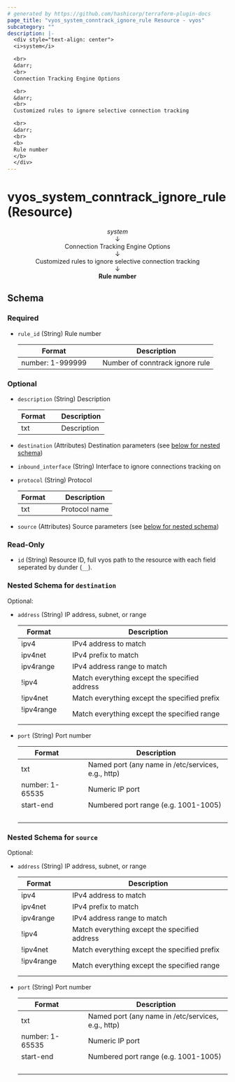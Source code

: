 ```yaml
---
# generated by https://github.com/hashicorp/terraform-plugin-docs
page_title: "vyos_system_conntrack_ignore_rule Resource - vyos"
subcategory: ""
description: |-
  <div style="text-align: center">
  <i>system</i>

  <br>
  &darr;
  <br>
  Connection Tracking Engine Options

  <br>
  &darr;
  <br>
  Customized rules to ignore selective connection tracking

  <br>
  &darr;
  <br>
  <b>
  Rule number
  </b>
  </div>
---
```


# vyos_system_conntrack_ignore_rule (Resource)

<div style="text-align: center">
<i>system</i>

<br>
&darr;
<br>
Connection Tracking Engine Options

<br>
&darr;
<br>
Customized rules to ignore selective connection tracking

<br>
&darr;
<br>
<b>
Rule number
</b>
</div>



<!-- schema generated by tfplugindocs -->
## Schema

### Required

- `rule_id` (String) Rule number

    |  Format &emsp; | Description  |
    |----------|---------------|
    |  number: 1-999999  &emsp; |  Number of conntrack ignore rule  |

### Optional

- `description` (String) Description

    |  Format &emsp; | Description  |
    |----------|---------------|
    |  txt  &emsp; |  Description  |
- `destination` (Attributes) Destination parameters (see [below for nested schema](#nestedatt--destination))
- `inbound_interface` (String) Interface to ignore connections tracking on
- `protocol` (String) Protocol

    |  Format &emsp; | Description  |
    |----------|---------------|
    |  txt  &emsp; |  Protocol name  |
- `source` (Attributes) Source parameters (see [below for nested schema](#nestedatt--source))

### Read-Only

- `id` (String) Resource ID, full vyos path to the resource with each field seperated by dunder (`__`).

<a id="nestedatt--destination"></a>
### Nested Schema for `destination`

Optional:

- `address` (String) IP address, subnet, or range

    |  Format &emsp; | Description  |
    |----------|---------------|
    |  ipv4  &emsp; |  IPv4 address to match  |
    |  ipv4net  &emsp; |  IPv4 prefix to match  |
    |  ipv4range  &emsp; |  IPv4 address range to match  |
    |  !ipv4  &emsp; |  Match everything except the specified address  |
    |  !ipv4net  &emsp; |  Match everything except the specified prefix  |
    |  !ipv4range  &emsp; |  Match everything except the specified range  |
- `port` (String) Port number

    |  Format &emsp; | Description  |
    |----------|---------------|
    |  txt  &emsp; |  Named port (any name in /etc/services, e.g., http)  |
    |  number: 1-65535  &emsp; |  Numeric IP port  |
    |  start-end  &emsp; |  Numbered port range (e.g. 1001-1005)  |
    |   &emsp; |   |


<a id="nestedatt--source"></a>
### Nested Schema for `source`

Optional:

- `address` (String) IP address, subnet, or range

    |  Format &emsp; | Description  |
    |----------|---------------|
    |  ipv4  &emsp; |  IPv4 address to match  |
    |  ipv4net  &emsp; |  IPv4 prefix to match  |
    |  ipv4range  &emsp; |  IPv4 address range to match  |
    |  !ipv4  &emsp; |  Match everything except the specified address  |
    |  !ipv4net  &emsp; |  Match everything except the specified prefix  |
    |  !ipv4range  &emsp; |  Match everything except the specified range  |
- `port` (String) Port number

    |  Format &emsp; | Description  |
    |----------|---------------|
    |  txt  &emsp; |  Named port (any name in /etc/services, e.g., http)  |
    |  number: 1-65535  &emsp; |  Numeric IP port  |
    |  start-end  &emsp; |  Numbered port range (e.g. 1001-1005)  |
    |   &emsp; |   |
